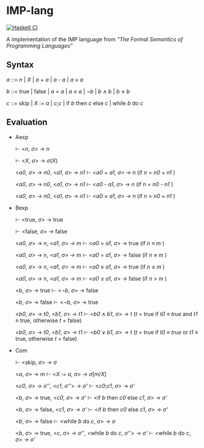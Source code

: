 # IMP-lang

[![Haskell CI](https://github.com/AustinZhu/IMP-lang/actions/workflows/haskell.yml/badge.svg)](https://github.com/AustinZhu/IMP-lang/actions/workflows/haskell.yml)

A implementation of the IMP language from *"The Formal Semantics of Programming Languages"*

## Syntax

*a* ::= *n*
    | *X*
    | *a* + *a*
    | *a* - *a*
    | *a* × *a*
  
*b* ::= true
    | false
    | *a* = *a*
    | *a* ≤ *a*
    | ¬*b*
    | *b* ∧ *b*
    | *b* ∨ *b*


*c* ::= skip
    | *X* := *a*
    | *c*;*c*
    | if *b* then *c* else *c*
    | while *b* do *c*

## Evaluation

- Aexp

  ⊢ <*n*, *σ*> → *n*
  
  ⊢ <*X*, *σ*> → *σ*(*X*)

  <*a0*, *σ*> → *n0*, <*a1*, *σ*> → *n1* ⊢ <*a0* + *a1*, *σ*> → *n* (if *n* = *n0* + *n1* )

  <*a0*, *σ*> → *n0*, <*a1*, *σ*> → *n1* ⊢ <*a0* - *a1*, *σ*> → *n* (if *n* = *n0* - *n1* )

  <*a0*, *σ*> → *n0*, <*a1*, *σ*> → *n1* ⊢ <*a0* × *a1*, *σ*> → *n* (if *n* = *n0* × *n1* )

- Bexp

  ⊢ <true, *σ*> → true
  
  ⊢ <false, *σ*> → false
  
  <*a0*, *σ*> → *n*, <*a1*, *σ*> → *m* ⊢ <*a0* = *a1*, *σ*> → true (if *n* ≡ *m* )
  
  <*a0*, *σ*> → *n*, <*a1*, *σ*> → *m* ⊢ <*a0* = *a1*, *σ*> → false (if *n* ≠ *m* )
  
  <*a0*, *σ*> → *n*, <*a1*, *σ*> → *m* ⊢ <*a0* ≤ *a1*, *σ*> → true (if *n* ≤ *m* )
  
  <*a0*, *σ*> → *n*, <*a1*, *σ*> → *m* ⊢ <*a0* ≤ *a1*, *σ*> → false (if *n* > *m* )
  
  <*b*, *σ*> → true ⊢ <¬*b*, *σ*> → false
  
  <*b*, *σ*> → false ⊢ <¬*b*, *σ*> → true
  
  <*b0*, *σ*> → *t0*, <*b1*, *σ*> → *t1* ⊢ <*b0* ∧ *b1*, *σ*> → *t* (*t* = true if *t0* ≡ *true* and *t1* ≡ true, otherwise *t* = false)
  
  <*b0*, *σ*> → *t0*, <*b1*, *σ*> → *t1* ⊢ <*b0* ∨ *b1*, *σ*> → *t* (*t* = true if *t0* ≡ *true* or *t1* ≡ true, otherwise *t* = false)
  
- Com
  
  ⊢ <skip, *σ*> → *σ*
  
  <*a*, *σ*> → *m* ⊢ <*X* := *a*, *σ*> → *σ*\[*m*/*X*\]
  
  <*c0*, *σ*> → *σ''*, <*c1*, *σ''*> → *σ'* ⊢ <*c0*;*c1*, *σ*> → *σ'*
  
  <*b*, *σ*> → true, <*c0*, *σ*> → *σ'* ⊢ <if *b* then *c0* else *c1*, *σ*> → *σ'*
  
  <*b*, *σ*> → false, <*c1*, *σ*> → *σ'* ⊢ <if *b* then *c0* else *c1*, *σ*> → *σ'*
  
  <*b*, *σ*> → false ⊢ <while *b* do *c*, *σ*> → *σ*
  
  <*b*, *σ*> → true, <*c*, *σ*> → *σ''*, <while *b* do *c*, *σ''*> → *σ'* ⊢ <while *b* do *c*, *σ*> → *σ'*
